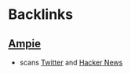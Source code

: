 
# Backlinks
## [Ampie](<Ampie.md>)
- scans [Twitter](<Twitter.md>) and [Hacker News](<Hacker News.md>)

